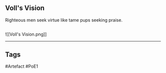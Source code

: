## Voll's Vision
Righteous men seek virtue like tame pups seeking praise.
##
![[Voll's Vision.png]]

---
## Tags
#Artefact
#PoE1